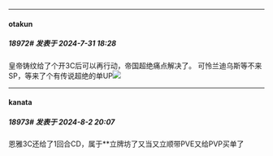 ﻿
*****

####  otakun  
##### 18972#       发表于 2024-7-31 18:28

皇帝铸纹给了个开3C后可以再行动，帝国超绝痛点解决了。
可怜兰迪乌斯等不来SP，等来了个有传说超绝的单UP<img src="https://static.saraba1st.com/image/smiley/face2017/137.gif" referrerpolicy="no-referrer">


*****

####  kanata  
##### 18973#       发表于 2024-8-2 20:07

恩雅3C还给了1回合CD，属于**立牌坊了又当又立顺带PVE又给PVP买单了


